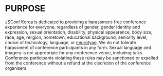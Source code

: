 # PURPOSE

JSConf Korea is dedicated to providing a harassment-free conference experience for everyone, regardless of gender, gender identity and expression, sexual orientation, disability, physical appearance, body size, race, age, religion, hometown, educational background, seniority level, choice of technology, language, or [neurotype](https://en.wikiversity.org/wiki/The_Neurodiversity_Movement/Section_1:_The_Basics). We do not tolerate harassment of conference participants in any form. Sexual language and imagery is not appropriate for any conference venue, including talks. Conference participants violating these rules may be sanctioned or expelled from the conference without a refund at the discretion of the conference organisers.
